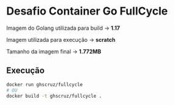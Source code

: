 # Desafio Container Go FullCycle

Imagem do Golang utilizada para build -> **1.17**

Imagem utilizada para execução -> **scratch**

Tamanho da imagem final -> **1.772MB**

## Execução
```sh
docker run ghscruz/fullcycle
# OU
docker build -t ghscruz/fullcycle .
```
